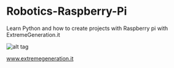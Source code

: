 # Robotics-Raspberry-Pi
Learn Python and how to create projects with Raspberry pi with ExtremeGeneration.it

![alt tag](http://www.extremegeneration.it/wp-content/uploads/2014/01/New300x120.png)

www.extremegeneration.it    
